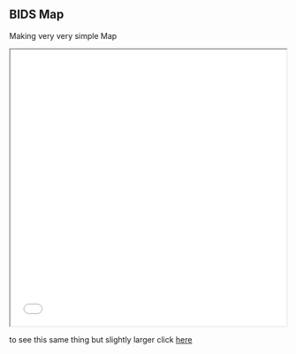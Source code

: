 ## BIDS Map 
Making very very simple Map 

<iframe src="bids.html" height="500" width="500"></iframe>

to see this same thing but slightly larger click [here](bids.html)
